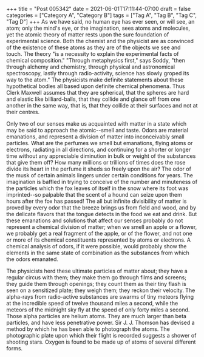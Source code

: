 +++
title = "Post 005342"
date = 2021-06-01T17:11:44-07:00
draft = false
categories = ["Category A", "Category B"]
tags = ["Tag A", "Tag B", "Tag C", "Tag D"]
+++
As we have said, no human eye has ever seen, or will see, an atom; only the mind's eye, or the imagination, sees atoms and molecules, yet the atomic theory of matter rests upon the sure foundation of experimental science. Both the chemist and the physicist are as convinced of the existence of these atoms as they are of the objects we see and touch. The theory "is a necessity to explain the experimental facts of chemical composition." "Through metaphysics first," says Soddy, "then through alchemy and chemistry, through physical and astronomical spectroscopy, lastly through radio-activity, science has slowly groped its way to the atom." The physicists make definite statements about these hypothetical bodies all based upon definite chemical phenomena. Thus Clerk Maxwell assumes that they are spherical, that the spheres are hard and elastic like billiard-balls, that they collide and glance off from one another in the same way, that is, that they collide at their surfaces and not at their centres.

Only two of our senses make us acquainted with matter in a state which may be said to approach the atomic--smell and taste. Odors are material emanations, and represent a division of matter into inconceivably small particles. What are the perfumes we smell but emanations, flying atoms or electrons, radiating in all directions, and continuing for a shorter or longer time without any appreciable diminution in bulk or weight of the substances that give them off? How many millions or trillions of times does the rose divide its heart in the perfume it sheds so freely upon the air? The odor of the musk of certain animals lingers under certain conditions for years. The imagination is baffled in trying to conceive of the number and minuteness of the particles which the fox leaves of itself in the snow where its foot was imprinted--so palpable that the scent of a hound can seize upon them hours after the fox has passed! The all but infinite divisibility of matter is proved by every odor that the breeze brings us from field and wood, and by the delicate flavors that the tongue detects in the food we eat and drink. But these emanations and solutions that affect our senses probably do not represent a chemical division of matter; when we smell an apple or a flower, we probably get a real fragment of the apple, or of the flower, and not one or more of its chemical constituents represented by atoms or electrons. A chemical analysis of odors, if it were possible, would probably show the elements in the same state of combination as the substances from which the odors emanated.

The physicists herd these ultimate particles of matter about; they have a regular circus with them; they make them go through films and screens; they guide them through openings; they count them as their tiny flash is seen on a sensitized plate; they weigh them; they reckon their velocity. The alpha-rays from radio-active substances are swarms of tiny meteors flying at the incredible speed of twelve thousand miles a second, while the meteors of the midnight sky fly at the speed of only forty miles a second. Those alpha particles are helium atoms. They are much larger than beta particles, and have less penetrative power. Sir J. J. Thomson has devised a method by which he has been able to photograph the atoms. The photographic plate upon which their flight is recorded suggests a shower of shooting stars. Oxygen is found to be made up of atoms of several different forms.
